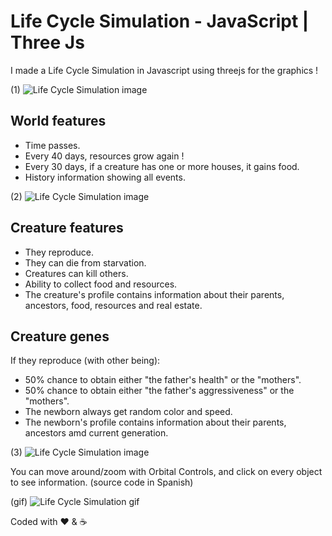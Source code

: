 # Life Cycle Simulation - JavaScript | Three Js
I made a Life Cycle Simulation in Javascript using threejs for the graphics !

(1)
![Life Cycle Simulation image]()
## World features

- Time passes.
- Every 40 days, resources grow again ! 
- Every 30 days, if a creature has one or more houses, it gains food.
- History information showing all events.

(2)
![Life Cycle Simulation image]()
## Creature features

- They reproduce.
- They can die from starvation.
- Creatures can kill others.
- Ability to collect food and resources.
- The creature's profile contains information about their parents, ancestors, food, resources and real estate.

## Creature genes

If they reproduce (with other being):
- 50% chance to obtain either "the father's health" or the "mothers".
- 50% chance to obtain either "the father's aggressiveness" or the "mothers".
- The newborn always get random color and speed.
- The newborn's profile contains information about their parents, ancestors amd current generation.


(3)
![Life Cycle Simulation image]()

You can move around/zoom with Orbital Controls, and click on every object to see information.
(source code in Spanish)


(gif)
![Life Cycle Simulation gif]()

Coded with ❤️ & ☕ 
